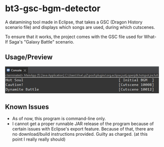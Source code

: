 # bt3-gsc-bgm-detector
 A datamining tool made in Eclipse, that takes a GSC (Dragon History scenario file) 
 and displays which songs are used, during which cutscenes.  
 
 To ensure that it works, the project comes with the GSC file used for What-If Saga's "Galaxy Battle" scenario.
 
## Usage/Preview
![preview1](https://github.com/ViveTheModder/bt3-gsc-bgm-detector/blob/main/img/demo.png)

## Known Issues
* As of now, this program is command-line only.
* I cannot get a proper runnable JAR release of the program because of certain issues with Eclipse's export feature.
  Because of that, there are no download/build instructions provided. Guilty as charged. (at this point I really really should)

 
